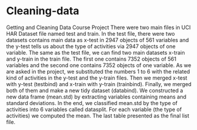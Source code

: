 # Cleaning-data
Getting and Cleaning Data Course Project
There were two main files in UCI HAR Dataset file named test and train. In the test file, there were two datasets contains main data as x-test in 2947 objects of 561 variables and the y-test tells us about the type of activities via 2947 objects of one variable. The same as the test file, we can find two main datasets x-train and y-train in the train file. The first one contains 7352 objects of 561 variables and the second one contains 7352 objects of one variable. 
As we are asked in the project, we substituted the numbers 1 to 6 with the related kind of activities in the y-test and the y-train files. Then we merged x-test with y-test (testbind) and x-train with y-train (trainbind). Finally, we merged both of them and make a new tidy dataset (databind).
We constructed a new data frame (mean.std) by extracting variables containing means and standard deviations. 
In the end, we classified mean.std by the type of activities into 6 variables called datasplit. For each variable (the type of activities) we computed the mean. The last table presented as the final list file.
